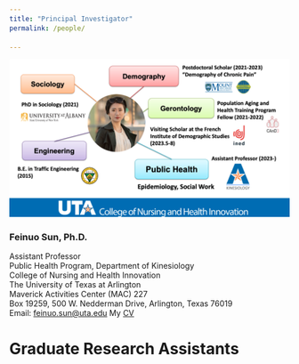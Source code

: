 ```yaml
---
title: "Principal Investigator"
permalink: /people/

---
```

![](profile.png)

### Feinuo Sun, Ph.D.
Assistant Professor\
Public Health Program, Department of Kinesiology\
College of Nursing and Health Innovation\
The University of Texas at Arlington\
Maverick Activities Center (MAC) 227\
Box 19259, 500 W. Nedderman Drive, Arlington, Texas 76019\
Email: feinuo.sun@uta.edu
My [CV](https://github.com/feinuosun/she-lab/blob/main/assets/images/CV_Sun_Feb%202024.pdf)

# Graduate Research Assistants


